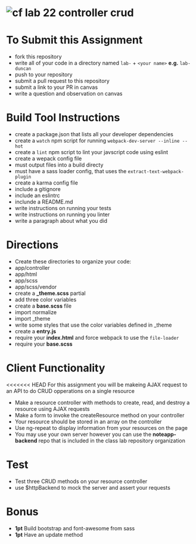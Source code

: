 ![cf](https://i.imgur.com/7v5ASc8.png) lab 22 controller crud
=======

# To Submit this Assignment
  * fork this repository
  * write all of your code in a directory named `lab-` + `<your name>` **e.g.** `lab-duncan`
  * push to your repository
  * submit a pull request to this repository
  * submit a link to your PR in canvas
  * write a question and observation on canvas

# Build Tool Instructions
* create a package.json that lists all your developer dependencies
 * create a `watch` npm script for running `webpack-dev-server --inline --hot`
 * create a `lint` npm script to lint your javscript code using eslint
* create a wepack config file
 * must output files into a build directy
 * must have a sass loader config, that uses the `extract-text-webpack-plugin`
* create a karma config file
* include a gitignore
* include an eslintrc
* inclunde a README.md
 * write instructions on running your tests
 * write instructions on running you linter
 * write a paragraph about what you did

# Directions
* Create these directories to organize your code: 
 * app/controller
 * app/html
 * app/scss
 * app/scss/vendor
* create a **_theme.scss** partial 
 * add three color variables
* create a **base.scss** file 
 * import normalize
 * import \_theme
 * write some styles that use the color variables defined in \_theme
* create a **entry.js**
 * require your **index.html** and force webpack to use the `file-loader`
 * require your **base.scss**

# Client Functionality
<<<<<<< HEAD
For this assignment you will be makeing AJAX request to an API to do CRUD opperations on a single resource
* Make a resource controller with methods to create, read, and destroy a resource using AJAX requests
* Make a form to invoke the createResource method on your controller
* Your resource should be stored in an array on the controller
* Use ng-repeat to display information from your resources on the page
* You may use your own server however you can use the **noteapp-backend** repo that is included in the class lab repository organization

# Test
* Test three CRUD methods on your resource controller
 * use $httpBackend to mock the server and assert your requests

# Bonus
* **1pt** Build bootstrap and font-awesome from sass
* **1pt** Have an update method 
